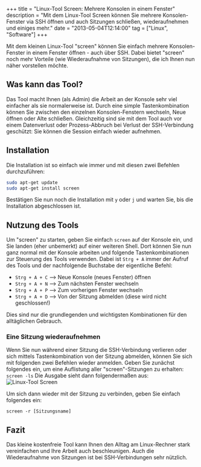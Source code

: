 +++
title       = "Linux-Tool Screen: Mehrere Konsolen in einem Fenster"
description = "Mit dem Linux-Tool Screen können Sie mehrere Konsolen-Fenster via SSH öffnen und auch Sitzungen schließen, wiederaufnehmen und einiges mehr."
date        = "2013-05-04T12:14:00"
tag         = ["Linux", "Software"]
+++

Mit dem kleinen Linux-Tool "screen" können Sie einfach mehrere Konsolen-Fenster in einem Fenster öffnen - auch über SSH. Dabei bietet "screen" noch mehr Vorteile (wie Wiederaufnahme von Sitzungen), die ich Ihnen nun näher vorstellen möchte.

<!--more-->

## Was kann das Tool?
Das Tool macht Ihnen (als Admin) die Arbeit an der Konsole sehr viel einfacher als sie normalerweise ist. Durch eine simple Tastenkombination können Sie zwischen den einzelnen Konsolen-Fenstern wechseln, Neue öffnen oder Alte schließen. Gleichzeitig sind sie mit dem Tool auch vor einem Datenverlust oder Prozess-Abbruch bei Verlust der SSH-Verbindung geschützt: Sie können die Session einfach wieder aufnehmen.

## Installation
Die Installation ist so einfach wie immer und mit diesen zwei Befehlen durchzuführen:
```bash
sudo apt-get update
sudo apt-get install screen
```
Bestätigen Sie nun noch die Installation mit `y` oder `j` und warten Sie, bis die Installation abgeschlossen ist.
 
## Nutzung des Tools
Um "screen" zu starten, geben Sie einfach `screen` auf der Konsole ein, und Sie landen (eher unbemerkt) auf einer weiteren Shell. Dort können Sie nun ganz normal mit der Konsole arbeiten und folgende Tastenkombinationen zur Steuerung des Tools verwenden.
Dabei ist `Strg + A` immer der Aufruf des Tools und der nachfolgende Buchstabe der eigentliche Befehl:

* `Strg + A + C` --> Neue Konsole (neues Fenster) öffnen
* `Strg + A + N` --> Zum nächsten Fenster wechseln
* `Strg + A + P` --> Zum vorherigen Fenster wechseln
* `Strg + A + D` --> Von der Sitzung abmelden (diese wird nicht geschlossen!)

Dies sind nur die grundlegenden und wichtigsten Kombinationen für den alltäglichen Gebrauch.

### Eine Sitzung wiederaufnehmen
Wenn Sie nun während einer Sitzung die SSH-Verbindung verlieren oder sich mittels Tastenkombination von der Sitzung abmelden, können Sie sich mit folgenden zwei Befehlen wieder anmelden. Geben Sie zunächst folgendes ein, um eine Auflistung aller "screen"-Sitzungen zu erhalten: `screen -ls`
Die Ausgabe sieht dann folgendermaßen aus:
![Linux-Tool Screen](/images/linux-tool-screen-mehrere-konsolen/Screen.png)

Um sich dann wieder mit der Sitzung zu verbinden, geben Sie einfach folgendes ein:
```language-bash
screen -r [Sitzungsname]
```

## Fazit
Das kleine kostenfreie Tool kann Ihnen den Alltag am Linux-Rechner stark vereinfachen und Ihre Arbeit auch beschleunigen. Auch die Wiederaufnahme von Sitzungen ist bei SSH-Verbindungen sehr nützlich.